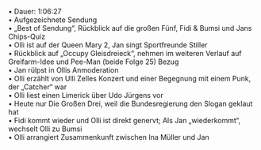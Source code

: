 • Dauer: 1:06:27  
• Aufgezeichnete Sendung  
• „Best of Sendung“, Rückblick auf die großen Fünf, Fidi & Bumsi und Jans Chips-Quiz  
• Olli ist auf der Queen Mary 2, Jan singt Sportfreunde Stiller  
• Rückblick auf „Occupy Gleisdreieck“, nehmen im weiteren Verlauf auf Greifarm-Idee und Pee-Man (beide Folge 25) Bezug  
• Jan rülpst in Ollis Anmoderation  
• Olli erzählt von Ulli Zelles Konzert und einer Begegnung mit einem Punk, der „Catcher“ war   
• Olli liest einen Limerick über Udo Jürgens vor  
• Heute nur Die Großen Drei, weil die Bundesregierung den Slogan geklaut hat  
• Fidi kommt wieder und Olli ist direkt genervt; Als Jan „wiederkommt“, wechselt Olli zu Bumsi  
• Olli arrangiert Zusammenkunft zwischen Ina Müller und Jan  
